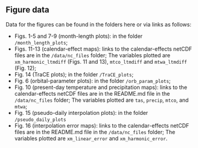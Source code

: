 ## Figure data ##

Data for the figures can be found in the folders here or via links as follows:

- Figs. 1-5 and 7-9 (month-length plots): in the folder `/month_length_plots`;
- Figs. 11-13 (calendar-effect maps): links to the calendar-effects netCDF files are in the `/data/nc_files` folder;  The variables plotted are `xm_harmonic_ltmdiff` (Figs. 11 and 13), `mtco_ltmdiff` and `mtwa_ltmdiff` (Fig. 12);
- Fig. 14 (TraCE plots);  in the folder `/TraCE_plots`;
- Fig. 6 (orbital-parameter plots):  in the folder `/orb_param_plots`;
- Fig. 10 (present-day temperature and precipitation maps): links to the calendar-effects netCDF files are in the README.md file in the `/data/nc_files` folder;  The variables plotted are `tas`, `precip`, `mtco`, and `mtwa`;
- Fig. 15 (pseudo-daily interpolation plots):  in the folder `/pseudo_daily_plots`
- Fig. 16 (interpolation error maps):  links to the calendar-effects netCDF files are in the README.md file in the `/data/nc_files` folder;  The variables plotted are `xm_linear_error` and `xm_harmonic_error`.
